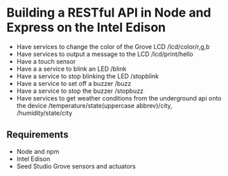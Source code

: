 # Building a RESTful API in Node and Express on the Intel Edison 

- Have services to change the color of the Grove LCD /lcd/color/r,g,b
- Have services to output a message to the LCD /lcd/print/hello
- Have a touch sensor 
- Have a a service to blink an LED /blink
- Have a service to stop blinking the LED /stopblink
- Have a service to set off a buzzer /buzz
- Have a service to stop the buzzer /stopbuzz
- Have services to get weather conditions from the underground api onto the device /temperature/state(uppercase abbrev)/city, /humidity/state/city


## Requirements

- Node and npm
- Intel Edison
- Seed Studio Grove sensors and actuators


